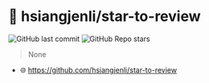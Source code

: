 # 🚀 hsiangjenli/star-to-review

![GitHub last commit](https://img.shields.io/github/last-commit/hsiangjenli/star-to-review?style=flat-square)
![GitHub Repo stars](https://img.shields.io/github/stars/hsiangjenli/star-to-review?style=flat-square)



> None

- 🌐 https://github.com/hsiangjenli/star-to-review